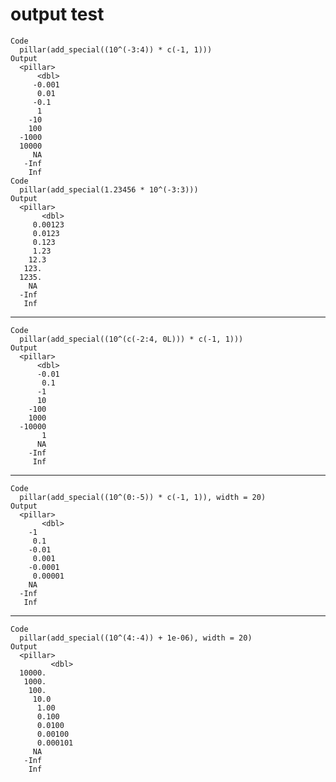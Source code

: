 # output test

    Code
      pillar(add_special((10^(-3:4)) * c(-1, 1)))
    Output
      <pillar>
          <dbl>
         -0.001
          0.01 
         -0.1  
          1    
        -10    
        100    
      -1000    
      10000    
         NA    
       -Inf    
        Inf    
    Code
      pillar(add_special(1.23456 * 10^(-3:3)))
    Output
      <pillar>
           <dbl>
         0.00123
         0.0123 
         0.123  
         1.23   
        12.3    
       123.     
      1235.     
        NA      
      -Inf      
       Inf      

---

    Code
      pillar(add_special((10^(c(-2:4, 0L))) * c(-1, 1)))
    Output
      <pillar>
          <dbl>
          -0.01
           0.1 
          -1   
          10   
        -100   
        1000   
      -10000   
           1   
          NA   
        -Inf   
         Inf   

---

    Code
      pillar(add_special((10^(0:-5)) * c(-1, 1)), width = 20)
    Output
      <pillar>
           <dbl>
        -1      
         0.1    
        -0.01   
         0.001  
        -0.0001 
         0.00001
        NA      
      -Inf      
       Inf      

---

    Code
      pillar(add_special((10^(4:-4)) + 1e-06), width = 20)
    Output
      <pillar>
             <dbl>
      10000.      
       1000.      
        100.      
         10.0     
          1.00    
          0.100   
          0.0100  
          0.00100 
          0.000101
         NA       
       -Inf       
        Inf       


